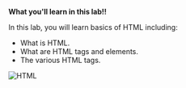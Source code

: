 
**What you'll learn in this lab!!**

In this lab, you will learn basics of HTML including:

* What is HTML.
* What are HTML tags and elements.
* The various HTML tags.



![HTML](https://developer.ibm.com/caas-storage/EdgeCaaS/Course-Templates/master/course-with-quiz/en/_attachments/html.jpeg)

